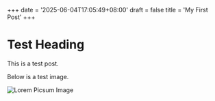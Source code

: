 +++
date = '2025-06-04T17:05:49+08:00'
draft = false
title = 'My First Post'
+++

# Test Heading
This is a test post.

Below is a test image.

![Lorem Picsum Image](/images/lorem-picsum.jpg)